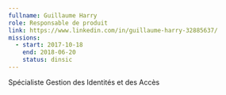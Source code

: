 ```yaml
---
fullname: Guillaume Harry
role: Responsable de produit
link: https://www.linkedin.com/in/guillaume-harry-32885637/
missions:
  - start: 2017-10-18
    end: 2018-06-20
    status: dinsic
---
```


Spécialiste Gestion des Identités et des Accès
